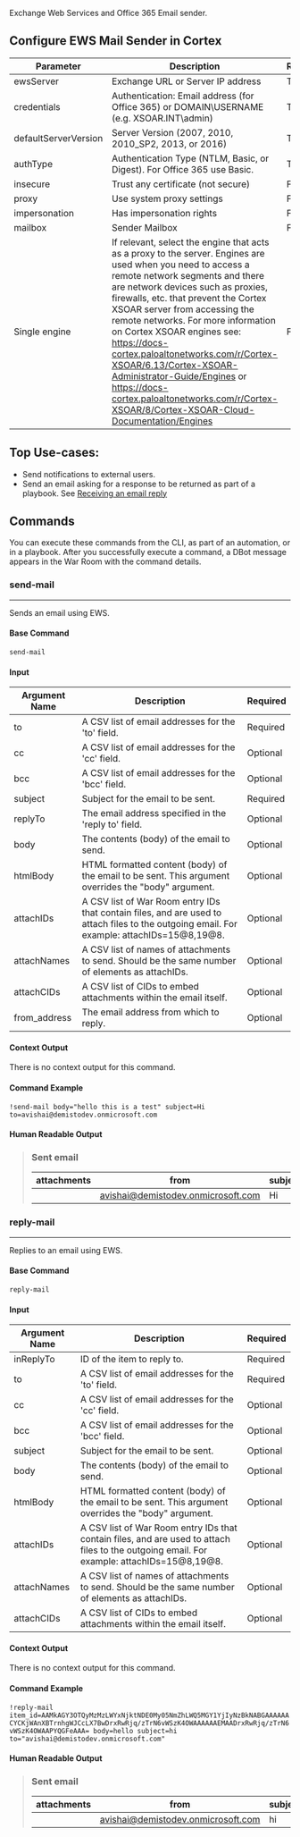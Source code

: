 Exchange Web Services and Office 365 Email sender.
## Configure EWS Mail Sender in Cortex

    
| **Parameter** | **Description** | **Required** |
| --- | --- | --- |
| ewsServer | Exchange URL or Server IP address | True |
| credentials | Authentication: Email address \(for Office 365\) or DOMAIN\\USERNAME \(e.g. XSOAR.INT\\admin\) | True |
| defaultServerVersion | Server Version \(2007, 2010, 2010_SP2, 2013, or 2016\) | True |
| authType | Authentication Type \(NTLM, Basic, or Digest\). For Office 365 use Basic. | True |
| insecure | Trust any certificate \(not secure\) | False |
| proxy | Use system proxy settings | False |
| impersonation | Has impersonation rights | False |
| mailbox | Sender Mailbox | False |
| Single engine | If relevant, select the engine that acts as a proxy to the server. Engines are used when you need to access a remote network segments and there are network devices such as proxies, firewalls, etc.  that prevent the Cortex XSOAR server from accessing the remote networks. For more information on Cortex XSOAR engines see: https://docs-cortex.paloaltonetworks.com/r/Cortex-XSOAR/6.13/Cortex-XSOAR-Administrator-Guide/Engines or https://docs-cortex.paloaltonetworks.com/r/Cortex-XSOAR/8/Cortex-XSOAR-Cloud-Documentation/Engines| False |


## Top Use-cases:
- Send notifications to external users.
- Send an email asking for a response to be returned as part of a playbook. See [Receiving an email reply](https://xsoar.pan.dev/docs/reference/scripts/email-ask-user)

## Commands
You can execute these commands from the CLI, as part of an automation, or in a playbook.
After you successfully execute a command, a DBot message appears in the War Room with the command details.
### send-mail
***
Sends an email using EWS.

#### Base Command

`send-mail`
#### Input

| **Argument Name** | **Description** | **Required** |
| --- | --- | --- |
| to | A CSV list of email addresses for the 'to' field. | Required | 
| cc | A CSV list of email addresses for the 'cc' field. | Optional | 
| bcc | A CSV list of email addresses for the 'bcc' field. | Optional | 
| subject | Subject for the email to be sent. | Required | 
| replyTo | The email address specified in the 'reply to' field. | Optional | 
| body | The contents (body) of the email to send. | Optional | 
| htmlBody | HTML formatted content (body) of the email to be sent. This argument overrides the "body" argument. | Optional | 
| attachIDs | A CSV list of War Room entry IDs that contain files, and are used to attach files to the outgoing email. For example: attachIDs=15@8,19@8. | Optional | 
| attachNames | A CSV list of names of attachments to send. Should be the same number of elements as attachIDs. | Optional | 
| attachCIDs | A CSV list of CIDs to embed attachments within the email itself. | Optional | 
| from_address | The email address from which to reply. | Optional |


#### Context Output

There is no context output for this command.

#### Command Example
```!send-mail body="hello this is a test" subject=Hi to=avishai@demistodev.onmicrosoft.com```

#### Human Readable Output

>### Sent email
>|attachments|from|subject|to|
>|---|---|---|---|
>|  | avishai@demistodev.onmicrosoft.com | Hi | avishai@demistodev.onmicrosoft.com |


### reply-mail
***
Replies to an email using EWS.


#### Base Command

`reply-mail`
#### Input

| **Argument Name** | **Description** | **Required** |
| --- | --- | --- |
| inReplyTo | ID of the item to reply to. | Required | 
| to | A CSV list of email addresses for the 'to' field. | Required | 
| cc | A CSV list of email addresses for the 'cc' field. | Optional | 
| bcc | A CSV list of email addresses for the 'bcc' field. | Optional | 
| subject | Subject for the email to be sent. | Optional | 
| body | The contents (body) of the email to send. | Optional | 
| htmlBody | HTML formatted content (body) of the email to be sent. This argument overrides the "body" argument. | Optional | 
| attachIDs | A CSV list of War Room entry IDs that contain files, and are used to attach files to the outgoing email. For example: attachIDs=15@8,19@8. | Optional | 
| attachNames | A CSV list of names of attachments to send. Should be the same number of elements as attachIDs. | Optional | 
| attachCIDs | A CSV list of CIDs to embed attachments within the email itself. | Optional | 


#### Context Output

There is no context output for this command.

#### Command Example
```!reply-mail item_id=AAMkAGY3OTQyMzMzLWYxNjktNDE0My05NmZhLWQ5MGY1YjIyNzBkNABGAAAAAACYCKjWAnXBTrnhgWJCcLX7BwDrxRwRjq/zTrN6vWSzK4OWAAAAAAEMAADrxRwRjq/zTrN6vWSzK4OWAAPYQGFeAAA= body=hello subject=hi to="avishai@demistodev.onmicrosoft.com"```

#### Human Readable Output

>### Sent email
>|attachments|from|subject|to|
>|---|---|---|---|
>|  | avishai@demistodev.onmicrosoft.com | hi | avishai@demistodev.onmicrosoft.com |
